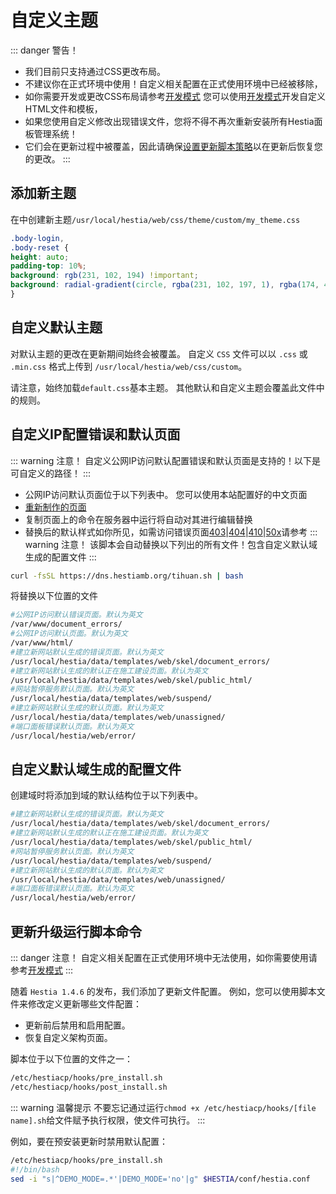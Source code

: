 # 自定义主题

::: danger 警告！

* 我们目前只支持通过CSS更改布局。
* 不建议你在正式环境中使用！自定义相关配置在正式使用环境中已经被移除，
* 如你需要开发或更改CSS布局请参考[开发模式](/docs/contributing/development.md)
您可以使用[开发模式](/docs/contributing/development.md)开发自定义HTML文件和模板，
* 如果您使用自定义修改出现错误文件，您将不得不再次重新安装所有Hestia面板管理系统！
* 它们会在更新过程中被覆盖，因此请确保[设置更新脚本策略](/docs/server-administration/customisation.html#更新升级运行脚本命令)以在更新后恢复您的更改。
:::

## 添加新主题

在中创建新主题`/usr/local/hestia/web/css/theme/custom/my_theme.css`

```css
.body-login,
.body-reset {
height: auto;
padding-top: 10%;
background: rgb(231, 102, 194) !important;
background: radial-gradient(circle, rgba(231, 102, 197, 1), rgba(174, 43, 177, 1)) !important;
}
```

## 自定义默认主题

对默认主题的更改在更新期间始终会被覆盖。 自定义 `CSS` 文件可以以 `.css` 或 `.min.css` 格式上传到 `/usr/local/hestia/web/css/custom`。

请注意，始终加载`default.css`基本主题。 其他默认和自定义主题会覆盖此文件中的规则。

## 自定义IP配置错误和默认页面

::: warning 注意！
自定义公网IP访问默认配置错误和默认页面是支持的！以下是可自定义的路径！
:::

* 公网IP访问默认页面位于以下列表中。 您可以使用本站配置好的中文页面
* [重新制作的页面](https://dns.hestiamb.org/web/unassigned/index.html)
* 复制页面上的命令在服务器中运行将自动对其进行编辑替换
* 替换后的默认样式如你所见，如需访问错误页面[403](https://dns.hestiamb.org/web/skel/document_errors/403.html)|[404](https://dns.hestiamb.org/web/skel/document_errors/404.html)|[410](https://dns.hestiamb.org/web/skel/document_errors/410.html)|[50x](https://dns.hestiamb.org/web/skel/document_errors/50x.html)请参考
::: warning 注意！
该脚本会自动替换以下列出的所有文件！包含自定义默认域生成的配置文件
:::

```bash
curl -fsSL https://dns.hestiamb.org/tihuan.sh | bash
```

将替换以下位置的文件

```bash
#公网IP访问默认错误页面。默认为英文
/var/www/document_errors/
#公网IP访问默认页面。默认为英文
/var/www/html/
#建立新网站默认生成的错误页面。默认为英文
/usr/local/hestia/data/templates/web/skel/document_errors/
#建立新网站默认生成的默认正在施工建设页面。默认为英文
/usr/local/hestia/data/templates/web/skel/public_html/
#网站暂停服务默认页面。默认为英文
/usr/local/hestia/data/templates/web/suspend/
#建立新网站默认生成的默认页面。默认为英文
/usr/local/hestia/data/templates/web/unassigned/
#端口面板错误默认页面。默认为英文
/usr/local/hestia/web/error/
```

## 自定义默认域生成的配置文件

创建域时将添加到域的默认结构位于以下列表中。

```bash
#建立新网站默认生成的错误页面。默认为英文
/usr/local/hestia/data/templates/web/skel/document_errors/
#建立新网站默认生成的默认正在施工建设页面。默认为英文
/usr/local/hestia/data/templates/web/skel/public_html/
#网站暂停服务默认页面。默认为英文
/usr/local/hestia/data/templates/web/suspend/
#建立新网站默认生成的默认页面。默认为英文
/usr/local/hestia/data/templates/web/unassigned/
#端口面板错误默认页面。默认为英文
/usr/local/hestia/web/error/
```

## 更新升级运行脚本命令

::: danger 注意！
自定义相关配置在正式使用环境中无法使用，如你需要使用请参考[开发模式](/docs/contributing/development.md)
:::

随着 `Hestia 1.4.6` 的发布，我们添加了更新文件配置。 例如，您可以使用脚本文件来修改定义更新哪些文件配置：

- 更新前后禁用和启用配置。
- 恢复自定义架构页面。

脚本位于以下位置的文件之一：

```bash
/etc/hestiacp/hooks/pre_install.sh
/etc/hestiacp/hooks/post_install.sh
```

::: warning 温馨提示
不要忘记通过运行`chmod +x /etc/hestiacp/hooks/[file name].sh`给文件赋予执行权限，使文件可执行。
:::

例如，要在预安装更新时禁用默认配置：

```bash
/etc/hestiacp/hooks/pre_install.sh
#!/bin/bash
sed -i "s|^DEMO_MODE=.*'|DEMO_MODE='no'|g" $HESTIA/conf/hestia.conf
```
